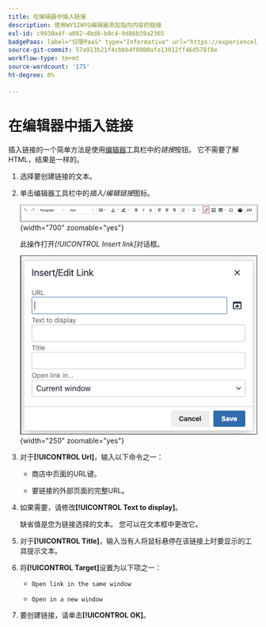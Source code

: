 ```yaml
---
title: 在编辑器中插入链接
description: 使用WYSIWYG编辑器添加指向内容的链接
exl-id: c9930a4f-a082-4bd8-b0c4-9d86b59a2365
badgePaas: label="仅限PaaS" type="Informative" url="https://experienceleague.adobe.com/zh-hans/docs/commerce/user-guides/product-solutions" tooltip="仅适用于云项目(Adobe管理的PaaS基础架构)和内部部署项目上的Adobe Commerce 。"
source-git-commit: 57a913b21f4cbbb4f0800afe13012ff46d578f8e
workflow-type: tm+mt
source-wordcount: '175'
ht-degree: 0%

---
```


# 在编辑器中插入链接

插入链接的一个简单方法是使用[编辑器](editor.md)工具栏中的&#x200B;_链接_&#x200B;按钮。 它不需要了解HTML，结果是一样的。

1. 选择要创建链接的文本。

1. 单击编辑器工具栏中的&#x200B;_插入/编辑链接_&#x200B;图标。

   ![编辑器工具栏 — 插入链接](./assets/editor-toolbar-link-button.png){width="700" zoomable="yes"}

   此操作打开&#x200B;_[!UICONTROL Insert link]_&#x200B;对话框。

   ![编辑器 — 插入链接对话框](./assets/editor-dialog-insert-link.png){width="250" zoomable="yes"}

1. 对于&#x200B;**[!UICONTROL Url]**，输入以下命令之一：

   - 商店中页面的URL键。

   - 要链接的外部页面的完整URL。

1. 如果需要，请修改&#x200B;**[!UICONTROL Text to display]**。

   缺省值是您为链接选择的文本。 您可以在文本框中更改它。

1. 对于&#x200B;**[!UICONTROL Title]**，输入当有人将鼠标悬停在该链接上时要显示的工具提示文本。

1. 将&#x200B;**[!UICONTROL Target]**&#x200B;设置为以下项之一：

   - `Open link in the same window`

   - `Open in a new window`

1. 要创建链接，请单击&#x200B;**[!UICONTROL OK]**。
